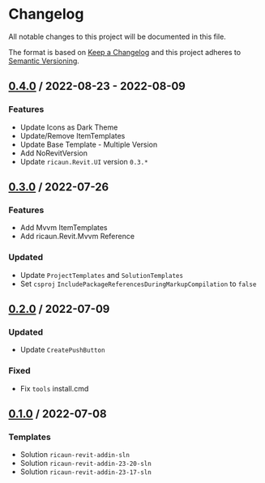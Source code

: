 # Changelog
All notable changes to this project will be documented in this file.

The format is based on [Keep a Changelog](http://keepachangelog.com/en/1.0.0/)
and this project adheres to [Semantic Versioning](http://semver.org/spec/v2.0.0.html).

## [0.4.0] / 2022-08-23 - 2022-08-09
### Features
- Update Icons as Dark Theme
- Update/Remove ItemTemplates
- Update Base Template - Multiple Version
- Add NoRevitVersion
- Update `ricaun.Revit.UI` version `0.3.*`

## [0.3.0] / 2022-07-26
### Features
- Add Mvvm ItemTemplates
- Add ricaun.Revit.Mvvm Reference
### Updated
- Update `ProjectTemplates` and `SolutionTemplates`
- Set `csproj` `IncludePackageReferencesDuringMarkupCompilation` to `false`

## [0.2.0] / 2022-07-09
### Updated
- Update `CreatePushButton`
### Fixed
- Fix `tools` install.cmd

## [0.1.0] / 2022-07-08
### Templates
- Solution `ricaun-revit-addin-sln`
- Solution `ricaun-revit-addin-23-20-sln`
- Solution `ricaun-revit-addin-23-17-sln`

[vNext]: ../../compare/1.0.0...HEAD
[0.4.0]: ../../compare/0.3.0...0.4.0
[0.3.0]: ../../compare/0.2.0...0.3.0
[0.2.0]: ../../compare/0.1.0...0.2.0
[0.1.0]: ../../compare/0.1.0